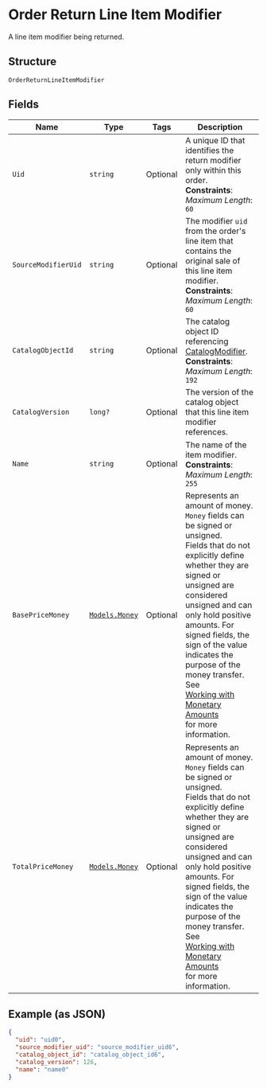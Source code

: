
# Order Return Line Item Modifier

A line item modifier being returned.

## Structure

`OrderReturnLineItemModifier`

## Fields

| Name | Type | Tags | Description |
|  --- | --- | --- | --- |
| `Uid` | `string` | Optional | A unique ID that identifies the return modifier only within this order.<br>**Constraints**: *Maximum Length*: `60` |
| `SourceModifierUid` | `string` | Optional | The modifier `uid` from the order's line item that contains the<br>original sale of this line item modifier.<br>**Constraints**: *Maximum Length*: `60` |
| `CatalogObjectId` | `string` | Optional | The catalog object ID referencing [CatalogModifier](../../doc/models/catalog-modifier.md).<br>**Constraints**: *Maximum Length*: `192` |
| `CatalogVersion` | `long?` | Optional | The version of the catalog object that this line item modifier references. |
| `Name` | `string` | Optional | The name of the item modifier.<br>**Constraints**: *Maximum Length*: `255` |
| `BasePriceMoney` | [`Models.Money`](../../doc/models/money.md) | Optional | Represents an amount of money. `Money` fields can be signed or unsigned.<br>Fields that do not explicitly define whether they are signed or unsigned are<br>considered unsigned and can only hold positive amounts. For signed fields, the<br>sign of the value indicates the purpose of the money transfer. See<br>[Working with Monetary Amounts](../../https://developer.squareup.com/docs/build-basics/working-with-monetary-amounts)<br>for more information. |
| `TotalPriceMoney` | [`Models.Money`](../../doc/models/money.md) | Optional | Represents an amount of money. `Money` fields can be signed or unsigned.<br>Fields that do not explicitly define whether they are signed or unsigned are<br>considered unsigned and can only hold positive amounts. For signed fields, the<br>sign of the value indicates the purpose of the money transfer. See<br>[Working with Monetary Amounts](../../https://developer.squareup.com/docs/build-basics/working-with-monetary-amounts)<br>for more information. |

## Example (as JSON)

```json
{
  "uid": "uid0",
  "source_modifier_uid": "source_modifier_uid6",
  "catalog_object_id": "catalog_object_id6",
  "catalog_version": 126,
  "name": "name0"
}
```

